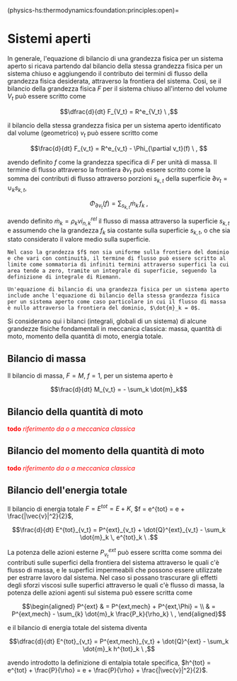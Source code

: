 (physics-hs:thermodynamics:foundation:principles:open)=
# Sistemi aperti

In generale, l'equazione di bilancio di una grandezza fisica per un sistema aperto si ricava partendo dal bilancio della stessa grandezza fisica per un sistema chiuso e aggiungendo il contributo dei termini di flusso della grandezza fisica desiderata, attraverso la frontiera del sistema. Così, se il bilancio della grandezza fisica $F$ per il sistema chiuso all'interno del volume $V_t$ può essere scritto come

$$\dfrac{d}{dt} F_{V_t} = R^e_{V_t} \ ,$$

il bilancio della stessa grandezza fisica per un sistema aperto identificato dal volume (geometrico) $v_t$ può essere scritto come

$$\frac{d}{dt} F_{v_t} = R^e_{v_t} - \Phi_{\partial v_t}(f) \ , $$

avendo definito $f$ come la grandezza specifica di $F$ per unità di massa. Il termine di flusso attraverso la frontiera $\partial v_t$ può essere scritto come la somma dei contributi di flusso attraverso porzioni $s_{k,t}$ della superficie $\partial v_t = \cup_k s_{k,t}$,

$$\Phi_{\partial v_t}(f) = \sum_{s_{k,t}} \dot{m}_k \, f_k \ ,$$

avendo definito $\dot{m}_k = \rho_k vi^{rel}_{n,k}$ il flusso di massa attraverso la superficie $s_{k,t}$ e assumendo che la grandezza $f_k$ sia costante sulla superficie $s_{k,t}$, o che sia stato considerato il valore medio sulla superficie.

```{note}
Nel caso la grandezza $f$ non sia uniforme sulla frontiera del dominio e che vari con continuità, il termine di flusso può essere scritto al limite come sommatoria di infiniti termini attraverso superfici la cui area tende a zero, tramite un integrale di superficie, seguendo la definizione di integrale di Riemann.
```

```{note}
Un'equazione di bilancio di una grandezza fisica per un sistema aperto include anche l'equazione di bilancio della stessa grandezza fisica per un sistema aperto come caso particolare in cui il flusso di massa è nullo attraverso la frontiera del dominio, $\dot{m}_k = 0$.
```

Si considerano qui i bilanci (integrali, globali di un sistema) di alcune grandezze fisiche fondamentali in meccanica classica: massa, quantità di moto, momento della quantità di moto, energia totale.

## Bilancio di massa
Il bilancio di massa, $F = M$, $f = 1$, per un sistema aperto è

$$\frac{d}{dt} M_{v_t} = - \sum_k \dot{m}_k$$

## Bilancio della quantità di moto

<span style="color:red"> **todo** *riferimento da o a meccanica classica*</span>

## Bilancio del momento della quantità di moto

<span style="color:red"> **todo** *riferimento da o a meccanica classica*</span>

## Bilancio dell'energia totale
Il bilancio di energia totale $F = E^{tot} = E + K$, $f = e^{tot} = e + \frac{|\vec{v}|^2}{2}$,

$$\frac{d}{dt} E^{tot}_{v_t} = P^{ext}_{v_t}  + \dot{Q}^{ext}_{v_t}  - \sum_k \dot{m}_k \, e^{tot}_k \ .$$

La potenza delle azioni esterne $P^{ext}_{v_t}$ può essere scritta come somma dei contributi sulle superfici della frontiera del sistema attraverso le quali c'è flusso di massa, e le superfici impermeabili che possono essere utilizzate per estrarre lavoro dal sistema. Nel caso si possano trascurare gli effetti degli sforzi viscosi sulle superfici attraverso le quali c'è flusso di massa, la potenza delle azioni agenti sul sistema può essere scritta come

$$\begin{aligned}
  P^{ext} & = P^{ext,mech} + P^{ext,\Phi} = \\
          & = P^{ext,mech} - \sum_{k} \dot{m}_k \frac{P_k}{\rho_k} \ , 
\end{aligned}$$

e il bilancio di energia totale del sistema diventa

$$\dfrac{d}{dt} E^{tot}_{v_t} = P^{ext,mech}_{v_t} + \dot{Q}^{ext} - \sum_k \dot{m}_k h^{tot}_k \ ,$$

avendo introdotto la definizione di entalpia totale specifica, $h^{tot} = e^{tot} + \frac{P}{\rho} = e + \frac{P}{\rho} + \frac{|\vec{v}|^2}{2}$.

```{prf:example} Turbina
```
```{prf:example} Compressore
```
```{prf:example} Camera di combustione
```
